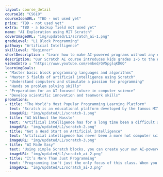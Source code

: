 ```yaml
---
layout: course_detail
courseId: "CS610"
courseIconURL: "TBD - not used yet"
price: "TBD - not used yet"
extra: "TBD - a backup field not used yet"
name: "AI Exploration using MIT Scratch"
coverImageURL: "img/updated/L1/scratch_ai-1.png"
gradeLevel: "L1 Block Programming"
pathway: "Artificial Intelligence"
skillLevel: "Beginner"
shortDescription : "Learn how to make AI-powered programs without any of the complex math or science using just Scratch blocks!"
description: "Our Scratch AI course introduces kids grades 1-6 to the world of artificial intelligence to educate them on how AI systems shape our world. More importantly, this course allows children to create their own AI-powered application without having to know any intensive knowledge on mathematics or computer science. Students will use a modified version of Scratch to create projects revolving around 5 AI systems."
videoIntro : "https://www.youtube.com/embed/QV5pglqKDGQ"
learningGoals:
- "Master basic block programming languages and algorithms"
- "Master 5 fields of artificial intelligence using Scratch"
- "Understand computers and stimulate a passion for programming"
- "Hands on problem solving skills"
- "Preparation for an AI-focused future in computer science"
- "Develop scientific innovation and teamwork skills"
promotions:
- title: "The World's Most Popular Programming Learning Platform"
  text: "Scratch is an educational platform developed by the famous MIT Media Lab for elementary and middle school students to learn computer programming. By using a more graphical and friendly programming language, students can quickly learn and create fun animations and game projects."
  imageURL: "img/updated/L1/scratch-1.png"
- title: "AI Without the Hassle"
  text: "Artificial intelligence has for a long time been a difficult subject for beginner computer science students. Using Scratch, students can now utilize the power of AI in their programs without any complex prerequisite knowledge."
  imageURL: "img/updated/L1/scratch-2.png"
- title: "Get a Head Start on Artificial Intelligence"
  text: "Artificial intelligence has never been a more hot computer science topic than now. Get a head start on this growing and lucrative trend by learning the basics on AI systems at a young age."
  imageURL: "img/updated/L1/scratch-3.png"
- title: "AI Made Easy"
  text: "Using simple Scratch blocks, you can create your own AI-powered programs in just a few blocks and logic systems. Create fun projects like a chatbot, a finger-powered drawing app, and play rock paper scissors using just your hands!"
  imageURL: "img/updated/L1/scratch_ai-2.png"
- title: "It’s More Than Just Programming"
  text: "Programming isn't just the only focus of this class. When you learn to program, you're developing your logical thinking skills, problem solving skills, computational skills, and your imagination at the same time!"
  imageURL: "img/updated/L1/scratch_ai-3.png"
---
```

